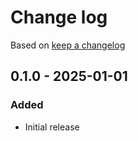 # Change log

Based on [keep a changelog](http://keepachangelog.com/)

## 0.1.0 - 2025-01-01

### Added

- Initial release
